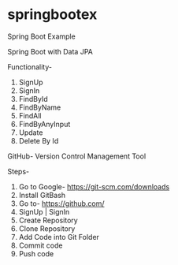 # springbootex
Spring Boot Example

Spring Boot with Data JPA

Functionality-
1. SignUp
2. SignIn
3. FindById
4. FindByName
5. FindAll
6. FindByAnyInput
7. Update
8. Delete By Id

GitHub- Version Control Management Tool

Steps- 
1. Go to Google- https://git-scm.com/downloads
2. Install GitBash
3. Go to- https://github.com/
4. SignUp | SignIn
5. Create Repository
6. Clone Repository
7. Add Code into Git Folder
8. Commit code
9. Push code




